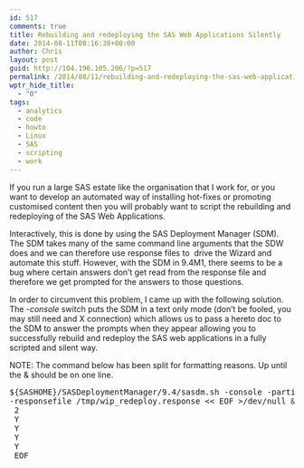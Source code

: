 ```yaml
---
id: 517
comments: true
title: Rebuilding and redeploying the SAS Web Applications Silently
date: 2014-08-11T08:16:38+00:00
author: Chris
layout: post
guid: http://104.196.105.206/?p=517
permalink: /2014/08/11/rebuilding-and-redeploying-the-sas-web-application-silently/
wptr_hide_title:
  - "0"
tags:
  - analytics
  - code
  - howto
  - Linux
  - SAS
  - scripting
  - work
---
```

If you run a large SAS estate like the organisation that I work for, or you want to develop an automated way of installing hot-fixes or promoting customised content then you will probably want to script the rebuilding and redeploying of the SAS Web Applications.

Interactively, this is done by using the SAS Deployment Manager (SDM). The SDM takes many of the same command line arguments that the SDW does and we can therefore use response files to  drive the Wizard and automate this stuff. However, with the SDM in 9.4M1, there seems to be a bug where certain answers don&#8217;t get read from the response file and therefore we get prompted for the answers to those questions.

In order to circumvent this problem, I came up with the following solution. The _-console_ switch puts the SDM in a text only mode (don&#8217;t be fooled, you may still need and X connection) which allows us to pass a hereto doc to the SDM to answer the prompts when they appear allowing you to successfully rebuild and redeploy the SAS web applications in a fully scripted and silent way.

NOTE: The command below has been split for formatting reasons. Up until the & should be on one line.

<pre>${SASHOME}/SASDeploymentManager/9.4/sasdm.sh -console -partialprompt 
-responsefile /tmp/wip_redeploy.response &lt;&lt; EOF &gt;/dev/null &
 2
 Y
 Y
 Y
 Y
 EOF</pre>